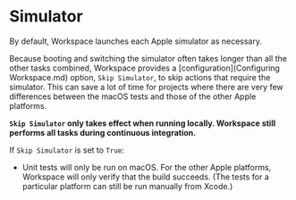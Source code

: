 <!--
 Simulator.md

 This source file is part of the Workspace open source project.
 https://github.com/SDGGiesbrecht/Workspace

 Copyright ©2017 Jeremy David Giesbrecht and the Workspace project contributors.

 Soli Deo gloria.

 Licensed under the Apache Licence, Version 2.0.
 See http://www.apache.org/licenses/LICENSE-2.0 for licence information.
 -->

# Simulator

By default, Workspace launches each Apple simulator as necessary.

Because booting and switching the simulator often takes longer than all the other tasks combined, Workspace provides a [configuration](Configuring Workspace.md) option, `Skip Simulator`, to skip actions that require the simulator. This can save a lot of time for projects where there are very few differences between the macOS tests and those of the other Apple platforms.

**`Skip Simulator` only takes effect when running locally. Workspace still performs all tasks during continuous integration.**

If `Skip Simulator` is set to `True`:

- Unit tests will only be run on macOS. For the other Apple platforms, Workspace will only verify that the build succeeds. (The tests for a particular platform can still be run manually from Xcode.)

